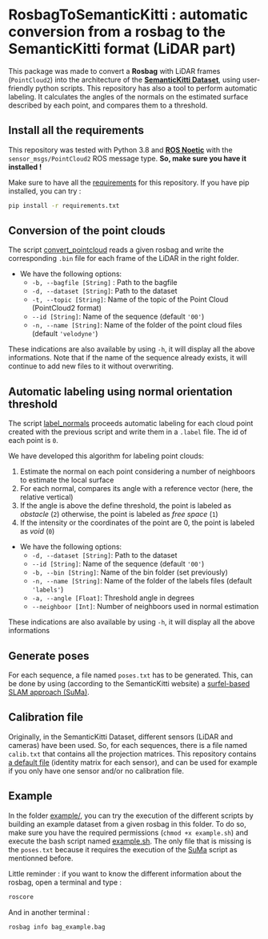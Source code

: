 # RosbagToSemanticKitti : automatic conversion from a rosbag to the SemanticKitti format (LiDAR part)

This package was made to convert a **Rosbag** with LiDAR frames (`PointCloud2`) into the architecture of the [**SemanticKitti Dataset**](http://www.semantic-kitti.org/index.html), using user-friendly python scripts. This repository has also a tool to perform automatic labeling. It calculates the angles of the normals on the estimated surface described by each point, and compares them to a threshold.

## Install all the requirements

This repository was tested with Python 3.8 and [**ROS Noetic**](http://wiki.ros.org/noetic/Installation/Ubuntu) with the `sensor_msgs/PointCloud2` ROS message type. **So, make sure you have it installed !**

Make sure to have all the [requirements](requirements.txt) for this repository. If you have pip installed, you can try :

```bash
pip install -r requirements.txt
```

## Conversion of the point clouds

The script [convert_pointcloud](convert_pointcloud.py) reads a given rosbag and write the corresponding `.bin` file for each frame of the LiDAR in the right folder.

* We have the following options:
  * `-b, --bagfile [String]` : Path to the bagfile
  * `-d, --dataset [String]`: Path to the dataset
  * `-t, --topic [String]`: Name of the topic of the Point Cloud (PointCloud2 format)
  * `--id [String]`: Name of the sequence (default `'00'`)
  * `-n, --name [String]`: Name of the folder of the point cloud files (default `'velodyne'`)

These indications are also available by using `-h`, it will display all the above informations. Note that if the name of the sequence already exists,
it will continue to add new files to it without overwriting.

## Automatic labeling using normal orientation threshold

The script [label_normals](label_normals.py) proceeds automatic labeling for each cloud point created with the previous script and write them in a `.label` file. The id of each point is `0`.

We have developed this algorithm for labeling point clouds:

1. Estimate the normal on each point considering a number of neighboors to estimate the local surface
2. For each normal, compares its angle with a reference vector (here, the relative vertical)
3. If the angle is above the define threshold, the point is labeled as _obstacle_ (`2`) otherwise, the point is labeled as _free space_ (`1`)
4. If the intensity or the coordinates of the point are 0, the point is labeled as _void_ (`0`)

* We have the following options:
  * `-d, --dataset [String]`: Path to the dataset
  * `--id [String]`: Name of the sequence (default `'00'`)
  * `-b, --bin [String]`: Name of the bin folder (set previously)
  * `-n, --name [String]`: Name of the folder of the labels files (default `'labels'`)
  * `-a, --angle [Float]`: Threshold angle in degrees
  * `--neighboor [Int]`: Number of neighboors used in normal estimation

These indications are also available by using `-h`, it will display all the above informations

## Generate poses

For each sequence, a file named `poses.txt` has to be generated. This, can be done by using (according to the SemanticKitti website) a [surfel-based SLAM approach (SuMa)](http://jbehley.github.io/projects/surfel_mapping/index.html).

## Calibration file

Originally, in the SemanticKitti Dataset, different sensors (LiDAR and cameras) have been used. So, for each sequences, there is a file named `calib.txt` that contains all the projection matrices.
This repository contains [a default file](example/calib.txt) (identity matrix for each sensor), and can be used for example if you only have one sensor and/or no calibration file.

## Example

In the folder [example/](example/), you can try the execution of the different scripts by building an example dataset from a given rosbag in this folder. To do so, make sure you have the required permissions (`chmod +x example.sh`) and execute the bash script named [example.sh](example/example.sh). The only file that is missing is the `poses.txt` because it requires the execution of the [SuMa](http://jbehley.github.io/projects/surfel_mapping/index.html) script as mentionned before.

Little reminder : if you want to know the different information about the rosbag, open a terminal and type :

```bash
roscore
```

And in another terminal :

```bash
rosbag info bag_example.bag
```
